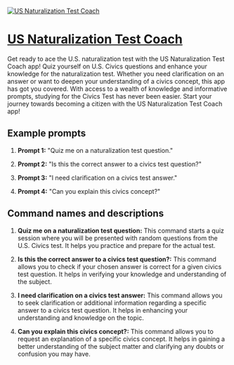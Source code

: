 [![US Naturalization Test Coach](https://files.oaiusercontent.com/file-dn2wnp1ljqD9UPt0DepLbsqh?se=2123-10-17T03%3A29%3A00Z&sp=r&sv=2021-08-06&sr=b&rscc=max-age%3D31536000%2C%20immutable&rscd=attachment%3B%20filename%3Ddb60c162-b90f-492c-bbdd-22b29a7bdd30.png&sig=A2/ujz2z/WPFTEXA4OaeiQsmv6FsqEKY5PFPtYbMOAs%3D)](https://chat.openai.com/g/g-qDymtGVKr-us-naturalization-test-coach)

# [US Naturalization Test Coach](https://chat.openai.com/g/g-qDymtGVKr-us-naturalization-test-coach)

Get ready to ace the U.S. naturalization test with the US Naturalization Test Coach app! Quiz yourself on U.S. Civics questions and enhance your knowledge for the naturalization test. Whether you need clarification on an answer or want to deepen your understanding of a civics concept, this app has got you covered. With access to a wealth of knowledge and informative prompts, studying for the Civics Test has never been easier. Start your journey towards becoming a citizen with the US Naturalization Test Coach app!

## Example prompts

1. **Prompt 1:** "Quiz me on a naturalization test question."

2. **Prompt 2:** "Is this the correct answer to a civics test question?"

3. **Prompt 3:** "I need clarification on a civics test answer."

4. **Prompt 4:** "Can you explain this civics concept?"

## Command names and descriptions

1. **Quiz me on a naturalization test question:** This command starts a quiz session where you will be presented with random questions from the U.S. Civics test. It helps you practice and prepare for the actual test.

2. **Is this the correct answer to a civics test question?:** This command allows you to check if your chosen answer is correct for a given civics test question. It helps in verifying your knowledge and understanding of the subject.

3. **I need clarification on a civics test answer:** This command allows you to seek clarification or additional information regarding a specific answer to a civics test question. It helps in enhancing your understanding and knowledge on the topic.

4. **Can you explain this civics concept?:** This command allows you to request an explanation of a specific civics concept. It helps in gaining a better understanding of the subject matter and clarifying any doubts or confusion you may have.